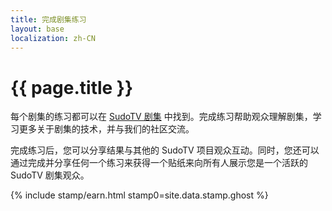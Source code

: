 ```yaml
---
title: 完成剧集练习
layout: base
localization: zh-CN
---
```


# {{ page.title }}

每个剧集的练习都可以在 [SudoTV 剧集](https://series.sudo.tv) 中找到。完成练习帮助观众理解剧集，学习更多关于剧集的技术，并与我们的社区交流。

完成练习后，您可以分享结果与其他的 SudoTV 项目观众互动。同时，您还可以通过完成并分享任何一个练习来获得一个贴纸来向所有人展示您是一个活跃的 SudoTV 剧集观众。

{% include stamp/earn.html
    stamp0=site.data.stamp.ghost
%}